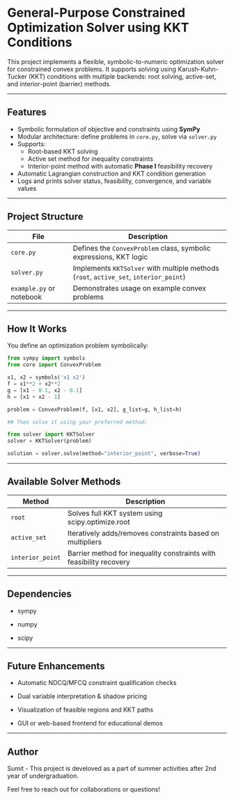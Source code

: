 # General-Purpose Constrained Optimization Solver using KKT Conditions

This project implements a flexible, symbolic-to-numeric optimization solver for constrained convex problems. It supports solving using Karush-Kuhn-Tucker (KKT) conditions with multiple backends: root solving, active-set, and interior-point (barrier) methods.

---

## Features

- Symbolic formulation of objective and constraints using **SymPy**
- Modular architecture: define problems in `core.py`, solve via `solver.py`
- Supports:
  - Root-based KKT solving
  - Active set method for inequality constraints
  - Interior-point method with automatic **Phase I** feasibility recovery
- Automatic Lagrangian construction and KKT condition generation
- Logs and prints solver status, feasibility, convergence, and variable values

---

## Project Structure

| File        | Description |
|-------------|-------------|
| `core.py`   | Defines the `ConvexProblem` class, symbolic expressions, KKT logic |
| `solver.py` | Implements `KKTSolver` with multiple methods (`root`, `active_set`, `interior_point`) |
| `example.py` or notebook | Demonstrates usage on example convex problems |

---

## How It Works

You define an optimization problem symbolically:

```python
from sympy import symbols
from core import ConvexProblem

x1, x2 = symbols('x1 x2')
f = x1**2 + x2**2
g = [x1 - 0.1, x2 - 0.1]
h = [x1 + x2 - 1]

problem = ConvexProblem(f, [x1, x2], g_list=g, h_list=h)

## Then solve it using your preferred method:

from solver import KKTSolver
solver = KKTSolver(problem)

solution = solver.solve(method="interior_point", verbose=True)
```
---

## Available Solver Methods


| Method          |	Description |
|-----------------|-------------|
|`root`	          | Solves full KKT system using scipy.optimize.root |
|`active_set`     |	Iteratively adds/removes constraints based on multipliers |
|`interior_point` |	Barrier method for inequality constraints with feasibility recovery |

---

## Dependencies

  -  sympy

  -  numpy

  -  scipy
---

## Future Enhancements

  -  Automatic NDCQ/MFCQ constraint qualification checks

  -  Dual variable interpretation & shadow pricing

  - Visualization of feasible regions and KKT paths

  -  GUI or web-based frontend for educational demos

---
## Author
Sumit - This project is develoved as a part of summer activities after 2nd year of undergraduation.

Feel free to reach out for collaborations or questions!

